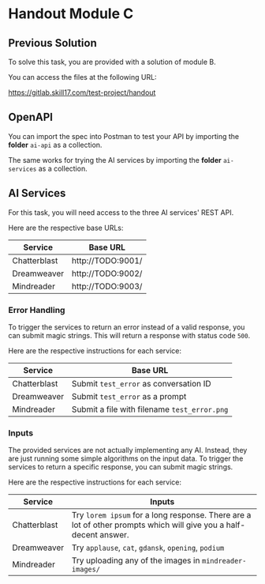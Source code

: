 # Handout Module C

## Previous Solution

To solve this task, you are provided with a solution of module B.

You can access the files at the following URL:

https://gitlab.skill17.com/test-project/handout

## OpenAPI

You can import the spec into Postman to test your API by importing the __folder__ `ai-api` as a collection.

The same works for trying the AI services by importing the __folder__ `ai-services` as a collection.

## AI Services

For this task, you will need access to the three AI services' REST API.

Here are the respective base URLs:

| Service      | Base URL          |
|--------------|-------------------|
| Chatterblast | http://TODO:9001/ |
| Dreamweaver  | http://TODO:9002/ |
| Mindreader   | http://TODO:9003/ |

### Error Handling

To trigger the services to return an error instead of a valid response, you can submit magic strings. This will return a
response with status code `500`.

Here are the respective instructions for each service:

| Service      | Base URL                                     |
|--------------|----------------------------------------------|
| Chatterblast | Submit `test_error` as conversation ID       |
| Dreamweaver  | Submit `test_error` as a prompt              |
| Mindreader   | Submit a file with filename `test_error.png` |

### Inputs

The provided services are not actually implementing any AI. Instead, they are just running some simple algorithms on
the input data. To trigger the services to return a specific response, you can submit magic strings.

Here are the respective instructions for each service:

| Service      | Inputs                                                                                                            |
|--------------|-------------------------------------------------------------------------------------------------------------------|
| Chatterblast | Try `lorem ipsum` for a long response. There are a lot of other prompts which will give you a half-decent answer. |
| Dreamweaver  | Try `applause`, `cat`, `gdansk`, `opening`, `podium`                                                              |
| Mindreader   | Try uploading any of the images in `mindreader-images/`                                                           |
